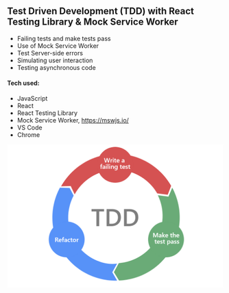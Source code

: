 ## Test Driven Development (TDD) with React Testing Library & Mock Service Worker

* Failing tests and make tests pass
* Use of Mock Service Worker
* Test Server-side errors
* Simulating user interaction
* Testing asynchronous code

#### Tech used: 
- JavaScript
- React
- React Testing Library
- Mock Service Worker, https://mswjs.io/
- VS Code
- Chrome




![Alt Text](test-driven-development-TDD.webp)